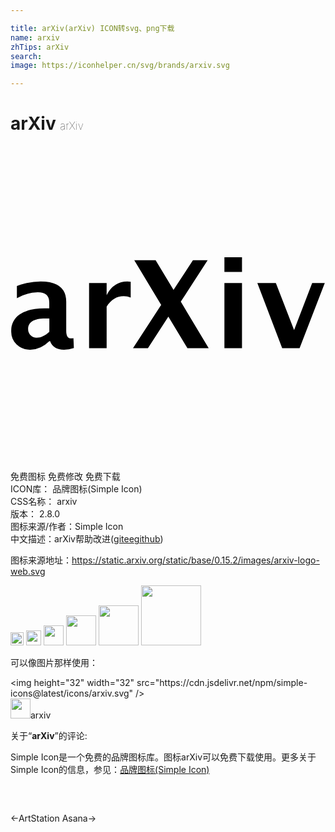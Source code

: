 ```yaml
---

title: arXiv(arXiv) ICON转svg、png下载
name: arxiv
zhTips: arXiv
search: 
image: https://iconhelper.cn/svg/brands/arxiv.svg

---
```


# arXiv  <small style="font-size: 60%;font-weight: 100">arXiv</small>

<div id="svg" class="svg-wrap">
<svg role="img" viewBox="0 0 24 24" xmlns="http://www.w3.org/2000/svg"><title>arXiv icon</title><path d="M20.7 15.404l-1.894-4.967h1.411l1.39 3.582 1.379-3.582h.96l-1.92 4.967zM16.298 9.6V8.48h1.34V9.6zm0 5.808v-4.971h1.34v4.967zm-6.965-.003l2.146-3.3L9.43 8.707h1.627l1.364 2.254L13.9 8.707h1.12l-2.046 3.156 2.126 3.537h-1.622l-1.45-2.4-1.557 2.4H9.333zm-3.346 0v-4.968h1.338v.937c.344-.7.875-1.051 1.585-1.051a1.401 1.401 0 01.248.026v1.194a1.6 1.6 0 00-.53-.102c-.537 0-.968.267-1.303.8v3.164zm-3.028-.536q-.664.65-1.437.65a1.473 1.473 0 01-1.06-.398 1.376 1.376 0 01-.406-1.03 1.45 1.45 0 01.659-1.271q.657-.447 1.884-.448h.355v-.453q0-.772-.88-.772a3.305 3.305 0 00-1.587.443v-.922a5.016 5.016 0 011.808-.345q1.953 0 1.951 1.55v2.206c0 .39.123.58.376.58a.8.8 0 00.174-.02l.032.751a2.745 2.745 0 01-.751.13c-.552 0-.902-.216-1.06-.65h-.054zm0-.72v-1.01h-.32c-.866 0-1.297.274-1.297.815a.64.64 0 00.64.648c.329.004.647-.15.977-.453z"/></svg>
</div>
<detail full-name='arxiv'></detail>

<div class="detail-page">
<p>
<span><span class="badge-success badge">免费图标</span> <span class="badge-success badge">免费修改</span>  <span class="badge-success badge">免费下载</span> </span>
<br/>
<span>
ICON库：
<span class="badge-secondary badge">品牌图标(Simple Icon)</span> 
</span>
<br/>
<span>
CSS名称：
<span class="badge-secondary badge">arxiv</span> 
</span>

<br/>
<span>
版本：
<span class="badge-secondary badge">2.8.0</span> 
</span>
<br/>
<span>图标来源/作者：<span class="badge-light badge">Simple Icon</span></span> 
<br/>
<span class="zh-detail">中文描述：<span class="badge-primary badge">arXiv</span><span class="help-link"><span>帮助改进</span>(<a href="https://gitee.com/liuwave/icon-helper/edit/master/json/brands/arxiv.json" target="_blank" rel="noopener noreferrer">gitee</a><a href="https://github.com/liuwave/icon-helper/edit/master/json/brands/arxiv.json" target="_blank" rel="noopener noreferrer">github</a></span>)</span><br/>
</p>
</div><div class="description description alert alert-light"><p>图标来源地址：<a href="https://static.arxiv.org/static/base/0.15.2/images/arxiv-logo-web.svg" target="_blank" rel="noopener noreferrer">https://static.arxiv.org/static/base/0.15.2/images/arxiv-logo-web.svg</a></p></div>
<div class="alert alert-dark">
<img height="21" width="21" src="https://cdn.jsdelivr.net/npm/simple-icons@latest/icons/arxiv.svg" />
<img height="24" width="24" src="https://cdn.jsdelivr.net/npm/simple-icons@latest/icons/arxiv.svg" />
<img height="32" width="32" src="https://cdn.jsdelivr.net/npm/simple-icons@latest/icons/arxiv.svg" />
<img height="48" width="48" src="https://cdn.jsdelivr.net/npm/simple-icons@latest/icons/arxiv.svg" />
<img height="64" width="64" src="https://cdn.jsdelivr.net/npm/simple-icons@latest/icons/arxiv.svg" />
<img height="96" width="96" src="https://cdn.jsdelivr.net/npm/simple-icons@latest/icons/arxiv.svg" />

</div>
<div>
  <p>可以像图片那样使用：    
  </p>
  <div class="alert alert-primary" style="font-size: 14px">
    &lt;img height="32" width="32" src="https://cdn.jsdelivr.net/npm/simple-icons@latest/icons/arxiv.svg" /&gt;
    <copy-btn content='<img height="32" width="32" src="https://cdn.jsdelivr.net/npm/simple-icons@latest/icons/arxiv.svg" />'></copy-btn>
  </div>
  <div class="alert alert-secondary">
    <img height="32" width="32" src="https://cdn.jsdelivr.net/npm/simple-icons@latest/icons/arxiv.svg" />arxiv
    <copy-btn content="arxiv" btn-title="复制图标名称"></copy-btn>
  </div>
</div>
<div class="icon-detail__container">
<p>关于“<b>arXiv</b>”的评论:</p>
</div>
<Vssue title="关于“arXiv”的评论" />
<div><p>Simple Icon是一个免费的品牌图标库。图标arXiv可以免费下载使用。更多关于  Simple Icon的信息，参见：<a target="_blank" href="https://iconhelper.cn/brands.html">品牌图标(Simple Icon)</a>
</p></div>


<div style="padding:2rem 0 " class="page-nav"><p class="inner"><span class="prev">←<router-link to="/icon/artstation.html">ArtStation</router-link></span> <span class="next"><router-link to="/icon/asana.html">Asana</router-link>→</span></p></div>
